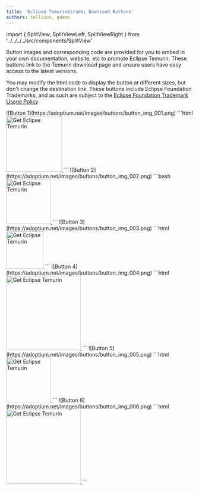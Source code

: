 ```yaml
---
title: 'Eclipse Temurin&trade; Download Buttons'
authors: tellison, gdams
---
```

import { SplitView, SplitViewLeft, SplitViewRight } from '../../../../src/components/SplitView'

Button images and corresponding code are provided for you to embed in your own documentation, website, etc to promote Eclipse Temurin. These buttons link to the Temurin download page and ensure users have easy access to the latest versions.

You may modify the html code to display the button at different sizes, but don't change the destination link. These buttons include Eclipse Foundation Trademarks, and as such are subject to the [Eclipse Foundation Trademark Usage Policy](https://www.eclipse.org/legal/logo_guidelines.php).

<SplitView>
    <SplitViewLeft>
        ![Button 1](https://adoptium.net/images/buttons/button_img_001.png)
    </SplitViewLeft>
    <SplitViewRight>
```html
<a href="https://adoptium.net/temurin?utm_medium=button">
  <img src="https://adoptium.net/images/buttons/button_img_001.png"
     alt="Get Eclipse Temurin" width="150" height="150" />
</a>
```
    </SplitViewRight>
</SplitView>

<SplitView>
    <SplitViewLeft>
        ![Button 2](https://adoptium.net/images/buttons/button_img_002.png)
    </SplitViewLeft>
    <SplitViewRight>
```bash
<a href="https://adoptium.net/temurin?utm_medium=button">
  <img src="https://adoptium.net/images/buttons/button_img_002.png"
     alt="Get Eclipse Temurin" width="120" height="120" />
</a>
```
    </SplitViewRight>
</SplitView>

<SplitView>
    <SplitViewLeft>
        ![Button 3](https://adoptium.net/images/buttons/button_img_003.png)
    </SplitViewLeft>
    <SplitViewRight>
```html
<a href="https://adoptium.net/temurin?utm_medium=button">
  <img src="https://adoptium.net/images/buttons/button_img_003.png"
     alt="Get Eclipse Temurin" width="100" height="100" />
</a>
```
    </SplitViewRight>
</SplitView>

<SplitView>
    <SplitViewLeft>
        ![Button 4](https://adoptium.net/images/buttons/button_img_004.png)
    </SplitViewLeft>
    <SplitViewRight>
```html
<a href="https://adoptium.net/temurin?utm_medium=button">
  <img src="https://adoptium.net/images/buttons/button_img_004.png"
     alt="Get Eclipse Temurin" width="200" height="200" />
</a>
```
    </SplitViewRight>
</SplitView>

<SplitView>
    <SplitViewLeft>
        ![Button 5](https://adoptium.net/images/buttons/button_img_005.png)
    </SplitViewLeft>
    <SplitViewRight>
```html
<a href="https://adoptium.net/temurin?utm_medium=button">
  <img src="https://adoptium.net/images/buttons/button_img_004.png"
     alt="Get Eclipse Temurin" width="120" height="120" />
</a>
```
    </SplitViewRight>
</SplitView>

<SplitView>
    <SplitViewLeft>
        ![Button 6](https://adoptium.net/images/buttons/button_img_006.png)
    </SplitViewLeft>
    <SplitViewRight>
```html
<a href="https://adoptium.net/temurin?utm_medium=button">
  <img src="https://adoptium.net/images/buttons/button_img_004.png"
     alt="Get Eclipse Temurin" width="200" height="200" />
</a>
```
    </SplitViewRight>
</SplitView>
